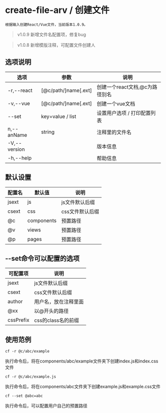 # create-file-arv / 创建文件

    根据输入创建React/Vue文件，当前版本1.0.9。

>v1.0.9 新增文件名配置项，修复bug

>v1.0.8 新增模版注释，可配置文件创建人

## 选项说明

选项|参数|说明
-|-|-
-r,--react|[@c/path/]name[.ext]|创建一个react文档,@c为路径别名
-v,--vue|[@c/path/]name[.ext]|创建一个vue文档
--set|key=value / list|设置用户选项 / 打印配置列表
n,--anName|string|注释里的文件名
-V,--version||版本信息
-h,--help||帮助信息

## 默认设置
配置名|默认值|说明
-|-|-
jsext|js|js文件默认后缀
csext|css|css文件默认后缀
@c|components|预置路径
@v|views|预置路径
@p|pages|预置路径

## --set命令可以配置的选项

可配置项|说明
-|-
jsext|js文件默认后缀
csext|css文件默认后缀
author|用户名，放在注释里面
@xx|以@开头的路径
cssPrefix|css的class名的前缀

## 使用范例

``
    cf -r @c/abc/example
``

 执行命令后，将在components/abc/example文件夹下创建index.js和index.css文件

``
    cf -r @c/abc/example.js
``

 执行命令后，将在components/abc文件夹下创建example.js和example.css文件

``
    cf --set @abc=abc
``

 执行命令后，可以配置用户自己的预置路径
